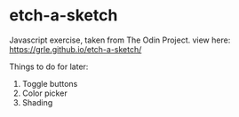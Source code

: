 # etch-a-sketch

Javascript exercise, taken from The Odin Project.
view here: https://grle.github.io/etch-a-sketch/

Things to do for later:
1. Toggle buttons
2. Color picker
3. Shading
